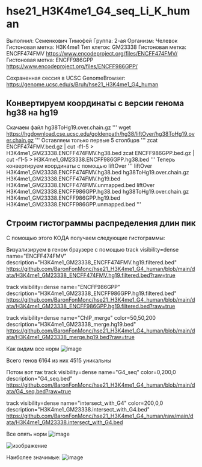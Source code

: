 # hse21_H3K4me1_G4_seq_Li_K_human

Выполнил: Семенкович Тимофей
Группа: 2-ая
Организм: Челевок
Гистоновая метка: H3K4me1
Тип клеток: GM23338 
Гистоновая метка: ENCFF474FMV https://www.encodeproject.org/files/ENCFF474FMV/  
Гистоновая метка: ENCFF986GPP https://www.encodeproject.org/files/ENCFF986GPP/

Сохраненная сессия в UCSC GenomeBrowser:  https://genome.ucsc.edu/s/Bruh/hse21_H3K4me1_G4_human 

## Конвертируем координаты с версии генома hg38 на hg19

Скачаем файл hg38ToHg19.over.chain.gz
'''
wget https://hgdownload.cse.ucsc.edu/goldenpath/hg38/liftOver/hg38ToHg19.over.chain.gz
'''
Оставляем только первые 5 столбцов
'''
zcat ENCFF474FMV.bed.gz  |  cut -f1-5 > H3K4me1_GM23338.ENCFF474FMV.hg38.bed
zcat ENCFF986GPP.bed.gz  |  cut -f1-5 > H3K4me1_GM23338.ENCFF986GPP.hg38.bed
'''
Теперь конвертируем координаты с помощью liftOver
'''
liftOver   H3K4me1_GM23338.ENCFF474FMV.hg38.bed   hg38ToHg19.over.chain.gz   H3K4me1_GM23338.ENCFF474FMV.hg19.bed   H3K4me1_GM23338.ENCFF474FMV.unmapped.bed
liftOver   H3K4me1_GM23338.ENCFF986GPP.hg38.bed   hg38ToHg19.over.chain.gz   H3K4me1_GM23338.ENCFF986GPP.hg19.bed   H3K4me1_GM23338.ENCFF986GPP.unmapped.bed
'''

## Строим гистограммы распределения длин пик
С помощью этого КОДА получаем следующие гистограммы:




Визуализируем в геном браузере с помощью 
track visibility=dense name="ENCFF474FMV"  description="H3K4me1_GM23338_ENCFF474FMV.hg19.filtered.bed"
https://github.com/BaronFonMonc/hse21_H3K4me1_G4_human/blob/main/data/H3K4me1_GM23338_ENCFF474FMV.hg19.filtered.bed?raw=true

track visibility=dense name="ENCFF986GPP"  description="H3K4me1_GM23338_ENCFF986GPP.hg19.filtered.bed"
https://github.com/BaronFonMonc/hse21_H3K4me1_G4_human/blob/main/data/H3K4me1_GM23338_ENCFF986GPP.hg19.filtered.bed?raw=true

track visibility=dense name="ChIP_merge"  color=50,50,200   description="H3K4me1_GM23338_merge.hg19.bed"
https://github.com/BaronFonMonc/hse21_H3K4me1_G4_human/blob/main/data/H3K4me1_GM23338_merge.hg19.bed?raw=true

Как видим все норм ![image](https://user-images.githubusercontent.com/55275328/121358140-0a6b7500-c93b-11eb-9df3-92c3e6653703.png)

Всего генов 6164 из них 4515 уникальны


Потом вот так 
track visibility=dense name="G4_seq"  color=0,200,0  description="G4_seq.bed"
https://github.com/BaronFonMonc/hse21_H3K4me1_G4_human/blob/main/data/G4_seq.bed?raw=true

track visibility=dense name="intersect_with_G4"  color=200,0,0  description="H3K4me1_GM23338.intersect_with_G4.bed"
https://github.com/BaronFonMonc/hse21_H3K4me1_G4_human/raw/main/data/H3K4me1_GM23338.intersect_with_G4.bed

Все опять норм ![image](https://user-images.githubusercontent.com/55275328/121381903-cf733c80-c94e-11eb-8413-460bd85a266d.png)

![изображение](https://user-images.githubusercontent.com/55275328/121404156-57b00c80-c964-11eb-90ca-e89099e34550.png)


Наиболее значимые: ![image](https://user-images.githubusercontent.com/55275328/121417642-cdbb7000-c972-11eb-8e1a-fd711409f14a.png)



